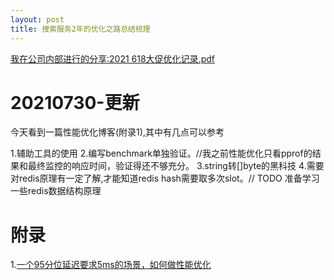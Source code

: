 ```yaml
---
layout: post
title: 搜索服务2年的优化之路总结梳理
---
```


[我在公司内部进行的分享:2021 618大促优化记录.pdf](https://github.com/yudidi/yudidi.github.io/blob/master/docs/2021-06%E6%80%A7%E8%83%BD%E4%BC%98%E5%8C%96%E8%AE%B0%E5%BD%95.pdf)


# 20210730-更新
今天看到一篇性能优化博客(附录1),其中有几点可以参考

1.辅助工具的使用
2.编写benchmark单独验证。//我之前性能优化只看pprof的结果和最终监控的响应时间，验证得还不够充分。
3.string转[]byte的黑科技
4.需要对redis原理有一定了解,才能知道redis hash需要取多次slot。// TODO 准备学习一些redis数据结构原理

# 附录
1.[一个95分位延迟要求5ms的场景，如何做性能优化](https://mp.weixin.qq.com/s/BUpsa22bQhK1pQKW8fUVOw)